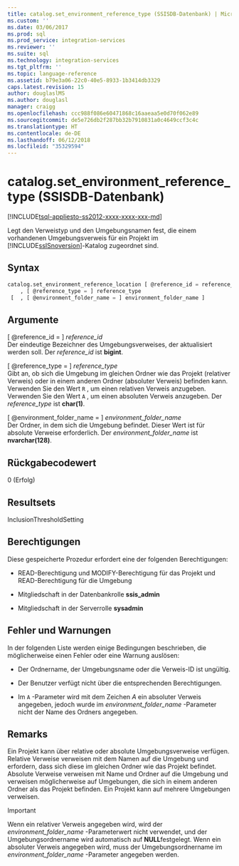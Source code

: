 ```yaml
---
title: catalog.set_environment_reference_type (SSISDB-Datenbank) | Microsoft-Dokumentation
ms.custom: ''
ms.date: 03/06/2017
ms.prod: sql
ms.prod_service: integration-services
ms.reviewer: ''
ms.suite: sql
ms.technology: integration-services
ms.tgt_pltfrm: ''
ms.topic: language-reference
ms.assetid: b79e3a06-22c0-40e5-8933-1b3414db3329
caps.latest.revision: 15
author: douglaslMS
ms.author: douglasl
manager: craigg
ms.openlocfilehash: ccc988f086e60471868c16aaeaa5e0d70f062e89
ms.sourcegitcommit: de5e726db2f287bb32b7910831a0c4649ccf3c4c
ms.translationtype: HT
ms.contentlocale: de-DE
ms.lasthandoff: 06/12/2018
ms.locfileid: "35329594"
---
```

# <a name="catalogsetenvironmentreferencetype-ssisdb-database"></a>catalog.set_environment_reference_type (SSISDB-Datenbank)
[!INCLUDE[tsql-appliesto-ss2012-xxxx-xxxx-xxx-md](../../includes/tsql-appliesto-ss2012-xxxx-xxxx-xxx-md.md)]

  Legt den Verweistyp und den Umgebungsnamen fest, die einem vorhandenen Umgebungsverweis für ein Projekt im [!INCLUDE[ssISnoversion](../../includes/ssisnoversion-md.md)]-Katalog zugeordnet sind.  
  
## <a name="syntax"></a>Syntax  
  
```sql  
catalog.set_environment_reference_location [ @reference_id = reference_id  
    , [ @reference_type = ] reference_type  
 [  , [ @environment_folder_name = ] environment_folder_name ]  
```  
  
## <a name="arguments"></a>Argumente  
 [ @reference_id = ] *reference_id*  
 Der eindeutige Bezeichner des Umgebungsverweises, der aktualisiert werden soll. Der *reference_id* ist **bigint**.  
  
 [ @reference_type = ] *reference_type*  
 Gibt an, ob sich die Umgebung im gleichen Ordner wie das Projekt (relativer Verweis) oder in einem anderen Ordner (absoluter Verweis) befinden kann. Verwenden Sie den Wert `R` , um einen relativen Verweis anzugeben. Verwenden Sie den Wert `A` , um einen absoluten Verweis anzugeben. Der *reference_type* ist **char(1)**.  
  
 [ @environment_folder_name = ] *environment_folder_name*  
 Der Ordner, in dem sich die Umgebung befindet. Dieser Wert ist für absolute Verweise erforderlich. Der *environment_folder_name* ist **nvarchar(128)**.  
  
## <a name="return-code-value"></a>Rückgabecodewert  
 0 (Erfolg)  
  
## <a name="result-sets"></a>Resultsets  
 InclusionThresholdSetting  
  
## <a name="permissions"></a>Berechtigungen  
 Diese gespeicherte Prozedur erfordert eine der folgenden Berechtigungen:  
  
-   READ-Berechtigung und MODIFY-Berechtigung für das Projekt und READ-Berechtigung für die Umgebung  
  
-   Mitgliedschaft in der Datenbankrolle **ssis_admin**  
  
-   Mitgliedschaft in der Serverrolle **sysadmin**  
  
## <a name="errors-and-warnings"></a>Fehler und Warnungen  
 In der folgenden Liste werden einige Bedingungen beschrieben, die möglicherweise einen Fehler oder eine Warnung auslösen:  
  
-   Der Ordnername, der Umgebungsname oder die Verweis-ID ist ungültig.  
  
-   Der Benutzer verfügt nicht über die entsprechenden Berechtigungen.  
  
-   Im `A` -Parameter wird mit dem Zeichen *A* ein absoluter Verweis angegeben, jedoch wurde im *environment_folder_name* -Parameter nicht der Name des Ordners angegeben.  
  
## <a name="remarks"></a>Remarks  
 Ein Projekt kann über relative oder absolute Umgebungsverweise verfügen. Relative Verweise verweisen mit dem Namen auf die Umgebung und erfordern, dass sich diese im gleichen Ordner wie das Projekt befindet. Absolute Verweise verweisen mit Name und Ordner auf die Umgebung und verweisen möglicherweise auf Umgebungen, die sich in einem anderen Ordner als das Projekt befinden. Ein Projekt kann auf mehrere Umgebungen verweisen.  
  
> [!IMPORTANT]  
>  Wenn ein relativer Verweis angegeben wird, wird der *environment_folder_name* -Parameterwert nicht verwendet, und der Umgebungsordnername wird automatisch auf **NULL**festgelegt. Wenn ein absoluter Verweis angegeben wird, muss der Umgebungsordnername im *environment_folder_name* -Parameter angegeben werden.  
  
  
